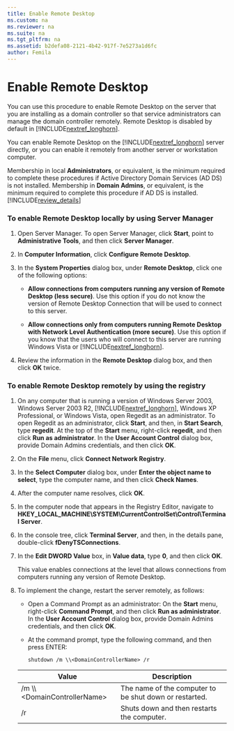 ```yaml
---
title: Enable Remote Desktop
ms.custom: na
ms.reviewer: na
ms.suite: na
ms.tgt_pltfrm: na
ms.assetid: b2defa08-2121-4b42-917f-7e5273a1d6fc
author: Femila
---
```

# Enable Remote Desktop
  You can use this procedure to enable Remote Desktop on the server that you are installing as a domain controller so that service administrators can manage the domain controller remotely. Remote Desktop is disabled by default in [!INCLUDE[nextref_longhorn](../Token/nextref_longhorn_md.md)].  
  
 You can enable Remote Desktop on the [!INCLUDE[nextref_longhorn](../Token/nextref_longhorn_md.md)] server directly, or you can enable it remotely from another server or workstation computer.  
  
 Membership in local **Administrators**, or equivalent, is the minimum required to complete these procedures if Active Directory Domain Services \(AD DS\) is not installed. Membership in **Domain Admins**, or equivalent, is the minimum required to complete this procedure if AD DS is installed. [!INCLUDE[review_details](../Token/review_details_md.md)]  
  
### To enable Remote Desktop locally by using Server Manager  
  
1.  Open Server Manager. To open Server Manager, click **Start**, point to **Administrative Tools**, and then click **Server Manager**.  
  
2.  In **Computer Information**, click **Configure Remote Desktop**.  
  
3.  In the **System Properties** dialog box, under **Remote Desktop**, click one of the following options:  
  
    -   **Allow connections from computers running any version of Remote Desktop \(less secure\)**. Use this option if you do not know the version of Remote Desktop Connection that will be used to connect to this server.  
  
    -   **Allow connections only from computers running Remote Desktop with Network Level Authentication \(more secure\)**. Use this option if you know that the users who will connect to this server are running Windows Vista or [!INCLUDE[nextref_longhorn](../Token/nextref_longhorn_md.md)].  
  
4.  Review the information in the **Remote Desktop** dialog box, and then click **OK** twice.  
  
### To enable Remote Desktop remotely by using the registry  
  
1.  On any computer that is running a version of Windows Server 2003, Windows Server 2003 R2, [!INCLUDE[nextref_longhorn](../Token/nextref_longhorn_md.md)], Windows XP Professional, or Windows Vista, open Regedit as an administrator. To open Regedit as an administrator, click **Start**, and then, in **Start Search**, type **regedit**. At the top of the **Start** menu, right\-click **regedit**, and then click **Run as administrator**. In the **User Account Control** dialog box, provide Domain Admins credentials, and then click **OK**.  
  
2.  On the **File** menu, click **Connect Network Registry**.  
  
3.  In the **Select Computer** dialog box, under **Enter the object name to select**, type the computer name, and then click **Check Names**.  
  
4.  After the computer name resolves, click **OK**.  
  
5.  In the computer node that appears in the Registry Editor, navigate to **HKEY\_LOCAL\_MACHINE\\SYSTEM\\CurrentControlSet\\Control\\Terminal Server**.  
  
6.  In the console tree, click **Terminal Server**, and then, in the details pane, double\-click **fDenyTSConnections**.  
  
7.  In the **Edit DWORD Value** box, in **Value data**, type **0**, and then click **OK**.  
  
     This value enables connections at the level that allows connections from computers running any version of Remote Desktop.  
  
8.  To implement the change, restart the server remotely, as follows:  
  
    -   Open a Command Prompt as an administrator: On the **Start** menu, right\-click **Command Prompt**, and then click **Run as administrator**. In the **User Account Control** dialog box, provide Domain Admins credentials, and then click **OK**.  
  
    -   At the command prompt, type the following command, and then press ENTER:  
  
         `shutdown /m \\<DomainControllerName> /r`  
  
    |Value|Description|  
    |-----------|-----------------|  
    |\/m \\\\\<DomainControllerName\>|The name of the computer to be shut down or restarted.|  
    |\/r|Shuts down and then restarts the computer.|  
  
  